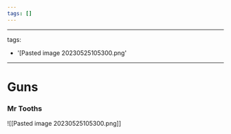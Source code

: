 ```yaml
---
tags: []
---
```


---
tags:
- '[Pasted image 20230525105300.png'
---

# Guns

### Mr Tooths
![[Pasted image 20230525105300.png]]